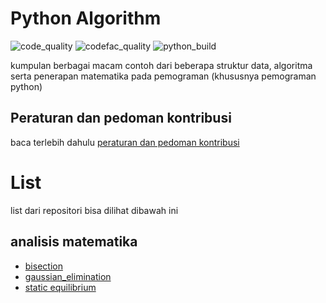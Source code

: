 # Python Algorithm

![code_quality](https://img.shields.io/lgtm/grade/python/github/bellshade/PythonAlgorithm?label=Code%20Quality&style=for-the-badge)
![codefac_quality](https://img.shields.io/codefactor/grade/github/bellshade/PythonAlgorithm/main?label=code%20factor&style=for-the-badge)
![python_build](https://img.shields.io/github/workflow/status/bellshade/PythonAlgorithm/python%20testing?label=python%20testing&style=for-the-badge)

kumpulan berbagai macam contoh dari beberapa struktur data, algoritma serta penerapan matematika pada pemograman (khususnya pemograman python)

## Peraturan dan pedoman kontribusi
baca terlebih dahulu [peraturan dan pedoman kontribusi](CONTRIBUTING.md)

# List
list dari repositori bisa dilihat dibawah ini

## analisis matematika
- [bisection](arithmetic_analysis/bisection.py)
- [gaussian_elimination](arithmetic_analysis/gaussian_elimination.py)
- [static equilibrium](arithmetic_analysis/in_static_equilibrium.py)